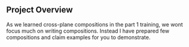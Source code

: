 ## Project Overview

As we learned cross-plane compositions in the part 1 training, we wont focus much on writing compositions. Instead I have prepared few compositions and claim  examples for you to demonstrate. 
